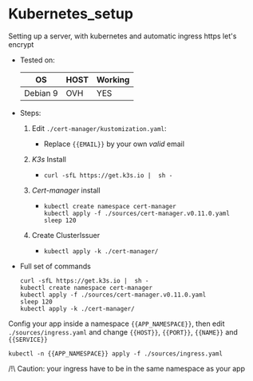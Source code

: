 # Kubernetes_setup

Setting up a server, with kubernetes and automatic ingress https let's encrypt

* Tested on:

  |OS|HOST|Working|
  |-|-|-|
  |Debian 9|OVH|YES|

* Steps:

  1. Edit `./cert-manager/kustomization.yaml`:
     * Replace `{{EMAIL}}` by your own *valid* email

  2. *K3s* Install
     * ```
       curl -sfL https://get.k3s.io |  sh -
       ```

  3. *Cert-manager* install
     * ```
       kubectl create namespace cert-manager
       kubectl apply -f ./sources/cert-manager.v0.11.0.yaml
       sleep 120
       ```

  4. Create ClusterIssuer
     * ```
       kubectl apply -k ./cert-manager/
       ```



* Full set of commands
  ```
  curl -sfL https://get.k3s.io |  sh -
  kubectl create namespace cert-manager
  kubectl apply -f ./sources/cert-manager.v0.11.0.yaml
  sleep 120
  kubectl apply -k ./cert-manager/
  ```

Config your app inside a namespace `{{APP_NAMESPACE}}`, then edit `./sources/ingress.yaml` and change `{{HOST}}`, `{{PORT}}`, `{{NAME}}` and `{{SERVICE}}`

```
kubectl -n {{APP_NAMESPACE}} apply -f ./sources/ingress.yaml
```

/!\ Caution: your ingress have to be in the same namespace as your app

